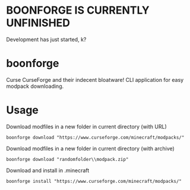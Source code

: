 # BOONFORGE IS CURRENTLY UNFINISHED
Development has just started, k?

# boonforge
Curse CurseForge and their indecent bloatware! CLI application for easy modpack downloading.

# Usage
Download modfiles in a new folder in current directory (with URL)

    boonforge download "https://www.curseforge.com/minecraft/modpacks/"

Download modfiles in a new folder in current directory (with archive)

    boonforge download "randomfolder\\modpack.zip"

Download and install in .minecraft

    boonforge install "https://www.curseforge.com/minecraft/modpacks/"
